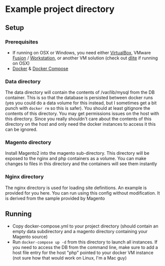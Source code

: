 # Example project directory

## Setup

### Prerequisites
* If running on OSX or Windows, you need either [VirtualBox](https://www.virtualbox.org/), VMware [Fusion](https://www.vmware.com/products/fusion) / [Workstation](https://www.vmware.com/products/workstation), or another VM solution (check out [dlite](https://github.com/nlf/dlite) if running on OSX)
* [Docker](https://www.docker.com/) & [Docker Compose](https://www.docker.com/products/docker-compose)

### Data directory
The data directory will contain the contents of /var/lib/mysql from the DB container.
This is so that the database is persisted between docker runs (yes you could do a 
data volume for this instead, but I sometimes get a bit punch with ```docker rm```
so this is safer).  You should at least gitignore the contents of this directory.
You may get permissions issues on the host with this directory.  Since you really
shouldn't care about the contents of this directory on the host and only need the
docker instances to access it this can be ignored.

### Magento directory
Install Magento2 into the magento sub-directory.  This directory will be exposed
to the nginx and php containers as a volume.  You can make changes to files in
this directory and the containers will see them instantly

### Nginx directory
The nginx directory is used for loading site definitions.  An example is provided
for you here.  You can run using this config without modification.  It is derived
from the sample provided by Magento

## Running
* Copy docker-compose.yml to your project directory (should contain an empty data subdirectory and a magento directory containing your Magento source)
* Run ```docker-compose up -d``` from this directory to launch all instances. If you need to access the DB from the command line, make sure to add a host file entry for the host "php" pointed to your docker VM instance (not sure how that would work on Linux, I'm a Mac guy)

